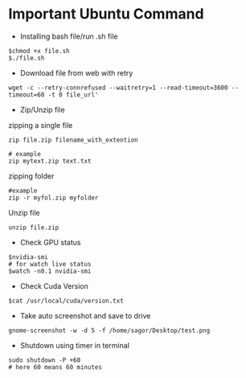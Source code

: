 # Important Ubuntu Command

* Installing bash file/run .sh file

```
$chmod +x file.sh
$./file.sh

```

* Download file from web with retry

```
wget -c --retry-connrefused --waitretry=1 --read-timeout=3600 --timeout=60 -t 0 file_url'

```

* Zip/Unzip file

zipping a single file

```
zip file.zip filename_with_extention

# example
zip mytext.zip text.txt

```

zipping folder

```zip -r name.zip folder
#example
zip -r myfol.zip myfolder

```


Unzip file

```unzip file.zip```


* Check GPU status

```
$nvidia-smi
# for watch live status
$watch -n0.1 nvidia-smi
```

* Check Cuda Version

```
$cat /usr/local/cuda/version.txt
```
* Take auto screenshot and save to drive
```
gnome-screenshot -w -d 5 -f /home/sagor/Desktop/test.png
```
* Shutdown using timer in terminal
```
sudo shutdown -P +60
# here 60 means 60 minutes
```

